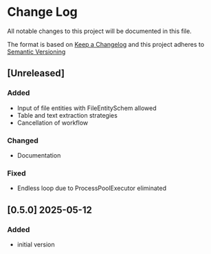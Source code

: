 # Change Log

All notable changes to this project will be documented in this file.

The format is based on [Keep a Changelog](http://keepachangelog.com/) and this project adheres to [Semantic Versioning](https://semver.org/)

## [Unreleased]

### Added

- Input of file entities with FileEntitySchem allowed
- Table and text extraction strategies
- Cancellation of workflow

### Changed

- Documentation

### Fixed 

- Endless loop due to ProcessPoolExecutor eliminated

## [0.5.0] 2025-05-12

### Added

- initial version

